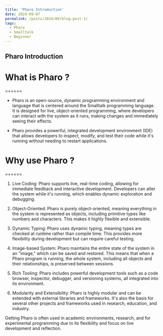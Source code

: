 ```yaml
---
title: 'Pharo Introduction'
date: 2024-09-07
permalink: /posts/2024/09/blog-post-1/
tags:
  - Pharo
  - Smalltalk
  - Beginner
---
```


Pharo Introduction
---

# What is Pharo ?
======
- Pharo is an open-source, dynamic programming environment and language that is centered around the Smalltalk programming language. It is designed for live, object-oriented programming, where developers can interact with the system as it runs, making changes and immediately seeing their effects. 

- Pharo provides a powerful, integrated development environment (IDE) that allows developers to inspect, modify, and test their code while it's running without needing to restart applications.


# Why use Pharo ?
======

1. Live Coding: Pharo supports live, real-time coding, allowing for immediate feedback and interactive development. Developers can alter the system while it's running, which enables dynamic exploration and debugging.

2. Object-Oriented: Pharo is purely object-oriented, meaning everything in the system is represented as objects, including primitive types like numbers and characters. This makes it highly flexible and extensible.

3. Dynamic Typing: Pharo uses dynamic typing, meaning types are checked at runtime rather than compile time. This provides more flexibility during development but can require careful testing.

4. Image-based System: Pharo maintains the entire state of the system in an "image," which can be saved and restored. This means that when a Pharo program is running, the whole system, including all objects and their relationships, is preserved between sessions.

5. Rich Tooling: Pharo includes powerful development tools such as a code browser, inspector, debugger, and versioning systems, all integrated into its environment.

6. Modularity and Extensibility: Pharo is highly modular and can be extended with external libraries and frameworks. It's also the basis for several other projects and frameworks used in research, education, and industry.

Getting
Pharo is often used in academic environments, research, and for experimental programming due to its flexibility and focus on live development and reflection.
